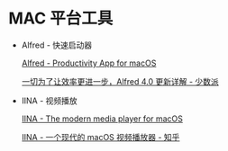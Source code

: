 # MAC 平台工具

* Alfred - 快速启动器

    [Alfred - Productivity App for macOS](https://www.alfredapp.com/ )

    [一切为了让效率更进一步，Alfred 4.0 更新详解 - 少数派](https://sspai.com/post/55098 )

* IINA - 视频播放

    [IINA - The modern media player for macOS](https://iina.io/ )

    [IINA - 一个现代的 macOS 视频播放器 - 知乎](https://zhuanlan.zhihu.com/p/24700324 )
